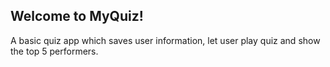 ## Welcome to MyQuiz!

A basic quiz app which saves user information, let user play quiz and show the top 5 performers.
